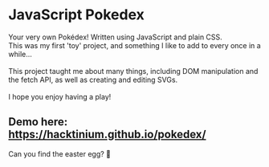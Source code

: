 # JavaScript Pokedex
Your very own Pokédex! Written using JavaScript and plain CSS.
<br />
This was my first 'toy' project, and something I like to add to every once in a while...
<br />
<br />
This project taught me about many things, including DOM manipulation and the fetch API, as well as creating and editing SVGs.
<br />
<br />
I hope you enjoy having a play! 
## Demo here: https://hacktinium.github.io/pokedex/

Can you find the easter egg? 👀
